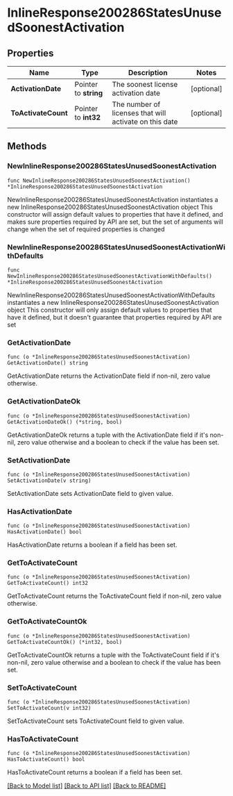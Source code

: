# InlineResponse200286StatesUnusedSoonestActivation

## Properties

Name | Type | Description | Notes
------------ | ------------- | ------------- | -------------
**ActivationDate** | Pointer to **string** | The soonest license activation date | [optional] 
**ToActivateCount** | Pointer to **int32** | The number of licenses that will activate on this date | [optional] 

## Methods

### NewInlineResponse200286StatesUnusedSoonestActivation

`func NewInlineResponse200286StatesUnusedSoonestActivation() *InlineResponse200286StatesUnusedSoonestActivation`

NewInlineResponse200286StatesUnusedSoonestActivation instantiates a new InlineResponse200286StatesUnusedSoonestActivation object
This constructor will assign default values to properties that have it defined,
and makes sure properties required by API are set, but the set of arguments
will change when the set of required properties is changed

### NewInlineResponse200286StatesUnusedSoonestActivationWithDefaults

`func NewInlineResponse200286StatesUnusedSoonestActivationWithDefaults() *InlineResponse200286StatesUnusedSoonestActivation`

NewInlineResponse200286StatesUnusedSoonestActivationWithDefaults instantiates a new InlineResponse200286StatesUnusedSoonestActivation object
This constructor will only assign default values to properties that have it defined,
but it doesn't guarantee that properties required by API are set

### GetActivationDate

`func (o *InlineResponse200286StatesUnusedSoonestActivation) GetActivationDate() string`

GetActivationDate returns the ActivationDate field if non-nil, zero value otherwise.

### GetActivationDateOk

`func (o *InlineResponse200286StatesUnusedSoonestActivation) GetActivationDateOk() (*string, bool)`

GetActivationDateOk returns a tuple with the ActivationDate field if it's non-nil, zero value otherwise
and a boolean to check if the value has been set.

### SetActivationDate

`func (o *InlineResponse200286StatesUnusedSoonestActivation) SetActivationDate(v string)`

SetActivationDate sets ActivationDate field to given value.

### HasActivationDate

`func (o *InlineResponse200286StatesUnusedSoonestActivation) HasActivationDate() bool`

HasActivationDate returns a boolean if a field has been set.

### GetToActivateCount

`func (o *InlineResponse200286StatesUnusedSoonestActivation) GetToActivateCount() int32`

GetToActivateCount returns the ToActivateCount field if non-nil, zero value otherwise.

### GetToActivateCountOk

`func (o *InlineResponse200286StatesUnusedSoonestActivation) GetToActivateCountOk() (*int32, bool)`

GetToActivateCountOk returns a tuple with the ToActivateCount field if it's non-nil, zero value otherwise
and a boolean to check if the value has been set.

### SetToActivateCount

`func (o *InlineResponse200286StatesUnusedSoonestActivation) SetToActivateCount(v int32)`

SetToActivateCount sets ToActivateCount field to given value.

### HasToActivateCount

`func (o *InlineResponse200286StatesUnusedSoonestActivation) HasToActivateCount() bool`

HasToActivateCount returns a boolean if a field has been set.


[[Back to Model list]](../README.md#documentation-for-models) [[Back to API list]](../README.md#documentation-for-api-endpoints) [[Back to README]](../README.md)


